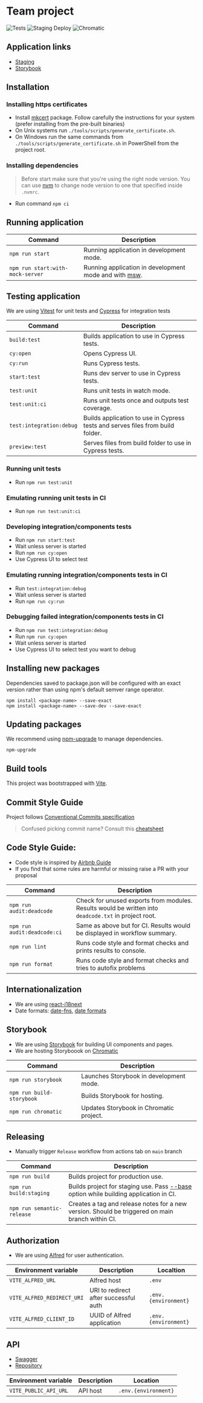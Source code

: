 # Team project

![Tests](https://github.com/cybergizer-hq/team-front/actions/workflows/code_quality.yml/badge.svg?branch=main)
![Staging Deploy](https://github.com/cybergizer-hq/team-front/actions/workflows/deploy_staging.yml/badge.svg?branch=main)
![Chromatic](https://github.com/cybergizer-hq/team-front/actions/workflows/chromatic.yml/badge.svg?branch=main)

## Application links

- [Staging](https://d2xyex20ve59hj.cloudfront.net/)
- [Storybook](https://main--63494e41f8bea2d9d59c6279.chromatic.com/)

## Installation

### Installing https certificates

- Install [mkcert](https://github.com/FiloSottile/mkcert) package. Follow carefully the instructions for your system (prefer installing from the pre-built binaries)
- On Unix systems run `./tools/scripts/generate_certificate.sh`.
- On Windows run the same commands from `./tools/scripts/generate_certificate.sh` in PowerShell from the project root.

### Installing dependencies

> Before start make sure that you're using the right node version.
> You can use [nvm](https://github.com/nvm-sh/nvm) to change node version to one that specified inside `.nvmrc`.

- Run command `npm ci`

## Running application

| Command                          | Description                                                                |
| -------------------------------- | -------------------------------------------------------------------------- |
| `npm run start`                  | Running application in development mode.                                   |
| `npm run start:with-mock-server` | Running application in development mode and with [msw](https://mswjs.io/). |

## Testing application

We are using [Vitest](https://vitest.dev/) for unit tests and [Cypress](https://docs.cypress.io/guides/getting-started/installing-cypress) for integration tests

| Command                  | Description                                                                    |
| ------------------------ | ------------------------------------------------------------------------------ |
| `build:test`             | Builds application to use in Cypress tests.                                    |
| `cy:open`                | Opens Cypress UI.                                                              |
| `cy:run`                 | Runs Cypress tests.                                                            |
| `start:test`             | Runs dev server to use in Cypress tests.                                       |
| `test:unit`              | Runs unit tests in watch mode.                                                 |
| `test:unit:ci`           | Runs unit tests once and outputs test coverage.                                |
| `test:integration:debug` | Builds application to use in Cypress tests and serves files from build folder. |
| `preview:test`           | Serves files from build folder to use in Cypress tests.                        |

### Running unit tests

- Run `npm run test:unit`

### Emulating running unit tests in CI

- Run `npm run test:unit:ci`

### Developing integration/components tests

- Run `npm run start:test`
- Wait unless server is started
- Run `npm run cy:open`
- Use Cypress UI to select test

### Emulating running integration/components tests in CI

- Run `test:integration:debug`
- Wait unless server is started
- Run `npm run cy:run`

### Debugging failed integration/components tests in CI

- Run `npm run test:integration:debug`
- Run `npm run cy:open`
- Wait unless server is started
- Use Cypress UI to select test you want to debug

## Installing new packages

Dependencies saved to package.json will be configured with an exact version rather than using npm's default semver range operator.

```shell
npm install <package-name> --save-exact
npm install <package-name> --save-dev --save-exact
```

## Updating packages

We recommend using [npm-upgrade](https://www.npmjs.com/package/npm-upgrade) to manage dependencies.

```shell
npm-upgrade
```

## Build tools

This project was bootstrapped with [Vite](https://vitejs.dev/).

## Commit Style Guide

Project follows [Conventional Commits specification](https://www.conventionalcommits.org/en/v1.0.0/)

> Confused picking commit name? Consult this [cheatsheet](https://kapeli.com/cheat_sheets/Conventional_Commits.docset/Contents/Resources/Documents/index)

## Code Style Guide:

- Code style is inspired by [Airbnb Guide](https://github.com/airbnb/javascript#airbnb-javascript-style-guide)
- If you find that some rules are harmful or missing raise a PR with your proposal

| Command                     | Description                                                                                          |
| --------------------------- | ---------------------------------------------------------------------------------------------------- |
| `npm run audit:deadcode`    | Check for unused exports from modules. Results would be written into `deadcode.txt` in project root. |
| `npm run audit:deadcode:ci` | Same as above but for CI. Results would be displayed in workflow summary.                            |
| `npm run lint`              | Runs code style and format checks and prints results to console.                                     |
| `npm run format`            | Runs code style and format checks and tries to autofix problems                                      |

## Internationalization

- We are using [react-i18next](https://react.i18next.com/)
- Date formats: [date-fns](https://date-fns.org/), [date formats](https://date-fns.org/v2.29.3/docs/format)

## Storybook

- We are using [Storybook](https://storybook.js.org/docs/react/writing-stories/introduction) for building UI components and pages.
- We are hosting Storyboook on [Chromatic](https://www.chromatic.com/library?appId=63494e41f8bea2d9d59c6279)

| Command                   | Description                             |
| ------------------------- | --------------------------------------- |
| `npm run storybook`       | Launches Storybook in development mode. |
| `npm run build-storybook` | Builds Storybook for hosting.           |
| `npm run chromatic`       | Updates Storybook in Chromatic project. |

## Releasing

- Manually trigger `Release` workflow from actions tab on `main` branch

| Command                    | Description                                                                                                                                |
| -------------------------- | ------------------------------------------------------------------------------------------------------------------------------------------ |
| `npm run build`            | Builds project for production use.                                                                                                         |
| `npm run build:staging`    | Builds project for staging use. Pass [--base](https://vitejs.dev/config/shared-options.html#base) option while building application in CI. |
| `npm run semantic-release` | Creates a tag and release notes for a new version. Should be triggered on main branch within CI.                                           |

## Authorization

- We are using [Alfred](https://github.com/cybergizer-hq/alfred#on-the-frontend) for user authentication.

| Environment variable       | Description                           | Localtion            |
| -------------------------- | ------------------------------------- | -------------------- |
| `VITE_ALFRED_URL`          | Alfred host                           | `.env`               |
| `VITE_ALFRED_REDIRECT_URI` | URI to redirect after successful auth | `.env.{environment}` |
| `VITE_ALFRED_CLIENT_ID`    | UUID of Alfred application            | `.env.{environment}` |

## API

- [Swagger](https://team-stage.cybergizer.com/docs)
- [Repository](https://github.com/cybergizer-hq/team)

| Environment variable  | Description | Location             |
| --------------------- | ----------- | -------------------- |
| `VITE_PUBLIC_API_URL` | API host    | `.env.{environment}` |
